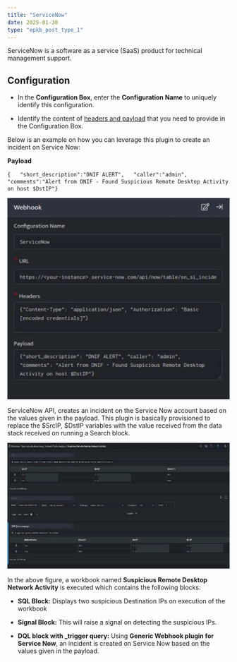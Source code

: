 ```yaml
---
title: "ServiceNow"
date: 2025-01-30
type: "epkb_post_type_1"
---
```


ServiceNow is a software as a service (SaaS) product for technical management support.

## **Configuration**

- In the **Configuration Box**, enter the **Configuration Name** to uniquely identify this configuration.

- Identify the content of [headers and payload](https://docs.servicenow.com/bundle/quebec-application-development/page/integrate/inbound-rest/concept/c_TableAPI.html#c_TableAPI) that you need to provide in the Configuration Box.

Below is an example on how you can leverage this plugin to create an incident on Service Now:

**Payload**

```
{   "short_description":"DNIF ALERT",   "caller":"admin",   "comments":"Alert from DNIF - Found Suspicious Remote Desktop Activity on host $DstIP"}
```

![image 1-Dec-22-2023-12-08-41-7006-PM](./Img/Servicenow-1.jpg)

ServiceNow API, creates an incident on the Service Now account based on the values given in the payload. This plugin is basically provisioned to replace the $SrcIP, $DstIP variables with the value received from the data stack received on running a Search block.

![image 2-Dec-22-2023-12-08-53-9273-PM](./Img/Servicenow-2.jpg)

In the above figure, a workbook named **Suspicious Remote Desktop Network Activity** is executed which contains the following blocks:

- **SQL Block:** Displays two suspicious Destination IPs on execution of the workbook

- **Signal Block:** This will raise a signal on detecting the suspicious IPs.

- **DQL block with \_trigger query:** Using **Generic Webhook plugin for Service Now**, an incident is created on Service Now based on the values given in the payload.
